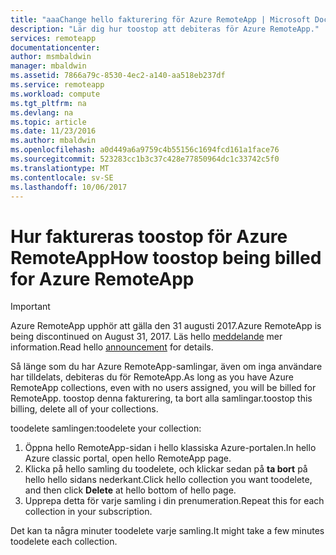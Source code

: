 ```yaml
---
title: "aaaChange hello fakturering för Azure RemoteApp | Microsoft Docs"
description: "Lär dig hur toostop att debiteras för Azure RemoteApp."
services: remoteapp
documentationcenter: 
author: msmbaldwin
manager: mbaldwin
ms.assetid: 7866a79c-8530-4ec2-a140-aa518eb237df
ms.service: remoteapp
ms.workload: compute
ms.tgt_pltfrm: na
ms.devlang: na
ms.topic: article
ms.date: 11/23/2016
ms.author: mbaldwin
ms.openlocfilehash: a0d449a6a9759c4b55156c1694fcd161a1face76
ms.sourcegitcommit: 523283cc1b3c37c428e77850964dc1c33742c5f0
ms.translationtype: MT
ms.contentlocale: sv-SE
ms.lasthandoff: 10/06/2017
---
```

# <a name="how-toostop-being-billed-for-azure-remoteapp"></a><span data-ttu-id="f0426-103">Hur faktureras toostop för Azure RemoteApp</span><span class="sxs-lookup"><span data-stu-id="f0426-103">How toostop being billed for Azure RemoteApp</span></span>
> [!IMPORTANT]
> <span data-ttu-id="f0426-104">Azure RemoteApp upphör att gälla den 31 augusti 2017.</span><span class="sxs-lookup"><span data-stu-id="f0426-104">Azure RemoteApp is being discontinued on August 31, 2017.</span></span> <span data-ttu-id="f0426-105">Läs hello [meddelande](https://go.microsoft.com/fwlink/?linkid=821148) mer information.</span><span class="sxs-lookup"><span data-stu-id="f0426-105">Read hello [announcement](https://go.microsoft.com/fwlink/?linkid=821148) for details.</span></span>
> 
> 

<span data-ttu-id="f0426-106">Så länge som du har Azure RemoteApp-samlingar, även om inga användare har tilldelats, debiteras du för RemoteApp.</span><span class="sxs-lookup"><span data-stu-id="f0426-106">As long as you have Azure RemoteApp collections, even with no users assigned, you will be billed for RemoteApp.</span></span> <span data-ttu-id="f0426-107">toostop denna fakturering, ta bort alla samlingar.</span><span class="sxs-lookup"><span data-stu-id="f0426-107">toostop this billing, delete all of your collections.</span></span> 

<span data-ttu-id="f0426-108">toodelete samlingen:</span><span class="sxs-lookup"><span data-stu-id="f0426-108">toodelete your collection:</span></span>

1. <span data-ttu-id="f0426-109">Öppna hello RemoteApp-sidan i hello klassiska Azure-portalen.</span><span class="sxs-lookup"><span data-stu-id="f0426-109">In hello Azure classic portal, open hello RemoteApp page.</span></span>
2. <span data-ttu-id="f0426-110">Klicka på hello samling du toodelete, och klickar sedan på **ta bort** på hello hello sidans nederkant.</span><span class="sxs-lookup"><span data-stu-id="f0426-110">Click hello collection you want toodelete, and then click **Delete** at hello bottom of hello page.</span></span>
3. <span data-ttu-id="f0426-111">Upprepa detta för varje samling i din prenumeration.</span><span class="sxs-lookup"><span data-stu-id="f0426-111">Repeat this for each collection in your subscription.</span></span> 

<span data-ttu-id="f0426-112">Det kan ta några minuter toodelete varje samling.</span><span class="sxs-lookup"><span data-stu-id="f0426-112">It might take a few minutes toodelete each collection.</span></span>

